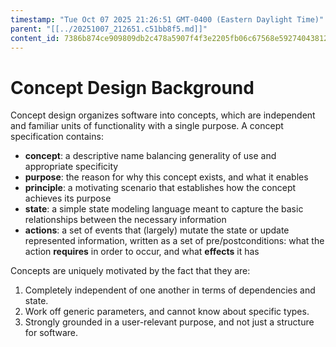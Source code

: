 ```yaml
---
timestamp: "Tue Oct 07 2025 21:26:51 GMT-0400 (Eastern Daylight Time)"
parent: "[[../20251007_212651.c51bb8f5.md]]"
content_id: 7386b874ce909809db2c478a5907f4f3e2205fb06c67568e59274043812a68e7
---
```


# Concept Design Background

Concept design organizes software into concepts, which are independent and
familiar units of functionality with a single purpose. A concept specification
contains:

- **concept**: a descriptive name balancing generality of use and appropriate
  specificity
- **purpose**: the reason for why this concept exists, and what it enables
- **principle**: a motivating scenario that establishes how the concept achieves
  its purpose
- **state**: a simple state modeling language meant to capture the basic
  relationships between the necessary information
- **actions**: a set of events that (largely) mutate the state or update
  represented information, written as a set of pre/postconditions: what the
  action **requires** in order to occur, and what **effects** it has

Concepts are uniquely motivated by the fact that they are:

1. Completely independent of one another in terms of dependencies and state.
2. Work off generic parameters, and cannot know about specific types.
3. Strongly grounded in a user-relevant purpose, and not just a structure for
   software.
